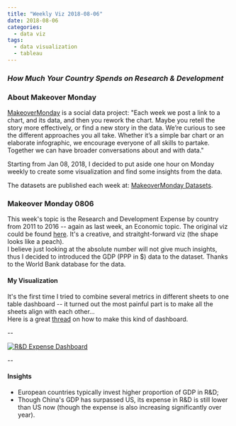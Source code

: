 ```yaml
---
title: "Weekly Viz 2018-08-06"
date: 2018-08-06
categories:
  - data viz
tags:
  - data visualization
  - tableau
---
```


### *How Much Your Country Spends on Research & Development*


### About Makeover Monday

[MakeoverMonday](http://www.makeovermonday.co.uk/) is a social data project:
"Each week we post a link to a chart, and its data, and then you rework the chart.
Maybe you retell the story more effectively, or find a new story in the data.
We’re curious to see the different approaches you all take. Whether it’s a simple bar chart or an elaborate infographic, we encourage everyone of all skills to partake.
Together we can have broader conversations about and with data."

Starting from Jan 08, 2018, I decided to put aside one hour on Monday weekly to create some visualization and find some insights from the data.

The datasets are published each week at: [MakeoverMonday Datasets](http://www.makeovermonday.co.uk/data/).


### Makeover Monday 0806

This week's topic is the Research and Development Expense by country from 2011 to 2016 -- again as last week, an Economic topic. The original viz could be found [here](https://howmuch.net/articles/research-development-spending-by-country). It's a creative, and straitght-forward viz (the shape looks like a peach).  
I believe just looking at the absolute number will not give much insights, thus I decided to introduced the GDP (PPP in $) data to the dataset. Thanks to the World Bank database for the data.  

#### My Visualization

It's the first time I tried to combine several metrics in different sheets to one table dashboard -- it turned out the most painful part is to make all the sheets align with each other...  
Here is a great [thread](https://community.tableau.com/thread/209591) on how to make this kind of dashboard.  

--  
<div class='tableauPlaceholder' id='viz1533611155803' style='position: relative'>
<noscript><a href='#'>
  <img alt='R&amp;D Expense Dashboard ' src='https:&#47;&#47;public.tableau.com&#47;static&#47;images&#47;Ma&#47;MakeOverMonday0806&#47;RDExpenseDashboard&#47;1_rss.png' style='border: none' />
</a></noscript>
<object class='tableauViz'  style='display:none;'>
  <param name='host_url' value='https%3A%2F%2Fpublic.tableau.com%2F' />
  <param name='embed_code_version' value='3' />
  <param name='site_root' value='' />
  <param name='name' value='MakeOverMonday0806&#47;RDExpenseDashboard' />
  <param name='tabs' value='no' />
  <param name='toolbar' value='yes' />
  <param name='static_image' value='https:&#47;&#47;public.tableau.com&#47;static&#47;images&#47;Ma&#47;MakeOverMonday0806&#47;RDExpenseDashboard&#47;1.png' />
  <param name='animate_transition' value='yes' />
  <param name='display_static_image' value='yes' />
  <param name='display_spinner' value='yes' />
  <param name='display_overlay' value='yes' />
  <param name='display_count' value='yes' />
  <param name='filter' value='publish=yes' />
</object></div>              
<script type='text/javascript'>    
  var divElement = document.getElementById('viz1533611155803');    
  var vizElement = divElement.getElementsByTagName('object')[0];          
  vizElement.style.width='800px';vizElement.style.height='1027px';         
  var scriptElement = document.createElement('script');                  
  scriptElement.src = 'https://public.tableau.com/javascripts/api/viz_v1.js';   
  vizElement.parentNode.insertBefore(scriptElement, vizElement);               
</script>  

--  

#### Insights
* European countries typically invest higher proportion of GDP in R&D;  
* Though China's GDP has surpassed US, its expense in R&D is still lower than US now (though the expense is also increasing significantly over year).  

